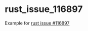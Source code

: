 # rust_issue_116897
Example for [rust issue #116897](https://github.com/rust-lang/rust/issues/116897)
